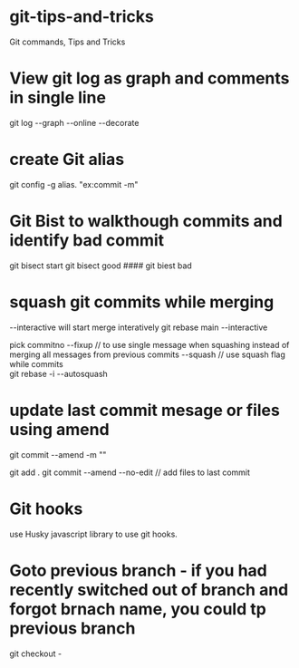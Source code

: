 # git-tips-and-tricks
Git commands, Tips and Tricks 

# View git log as graph and comments in single line 
git log --graph --online --decorate 


# create Git alias
git config -g alias.<shortletter> "ex:commit -m"

# Git Bist to walkthough commits and identify bad commit 
git bisect start
git bisect good ####
git biest bad

# squash git commits while merging 
--interactive will start merge interatively 
git rebase main --interactive 

pick commitno 
 --fixup  // to use single message when squashing instead of merging all messages from previous commits 
 --squash // use squash flag while commits  
git rebase -i  --autosquash

 
 # update last commit mesage or files using amend
 
 git commit --amend -m ""
 
 git add .
 git commit --amend --no-edit // add files to last commit
 
 # Git hooks
 use Husky javascript library to use git hooks.
 
 # Goto previous branch - if you had recently switched out of branch and forgot brnach name, you could tp previous branch
 git checkout - 
  
